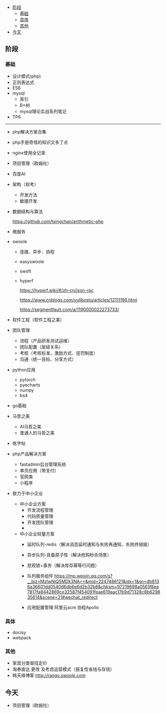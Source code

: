 <!-- TOC -->

- [阶段](#阶段)
    - [基础](#基础)
    - [具体](#具体)
    - [其他](#其他)
- [今天](#今天)

<!-- /TOC -->
## 阶段

### 基础

- 设计模式(php)
- 正则表达式
- ES6
- mysql
    - 索引
    - B+树
    - mysql理论实战系列笔记
- TP6

----

- php解决方案合集
- php手册奇怪的知识又多了点
- nginx使用全记录
- 项目管理（欧姆社）
- 百度AI
- 架构（软考）
    - 开发方法
    - 敏捷开发
- 数据结构与算法
    
    https://github.com/tsingchan/arithmetic-php    
    
- 微服务
- swoole
    - 连接、异步、协程
    - easyswoole
    - swoft
    - hyperf
        
        https://hyperf.wiki/#/zh-cn/json-rpc

        https://www.cnblogs.com/yulibostu/articles/12111196.html

        https://segmentfault.com/a/1190000022273733/


    
- 软件工程（软件工程之美）
- 团队管理
    - 流程（产品研发测试运维）
    - 团队配置（层级关系）
    - 考核（考核标准、激励方式、惩罚制度）
    - 沟通（统一目标、分享方式）
- python应用
    - pytorch
    - pyecharts
    - numpy
    - bs4
- go基础
- 马哲之美
    - AI马哲之美
    - 普通人的马哲之美
- 练字帖
- php产品解决方案
    - fastadmin后台管理系统
    - 单页应用（带支付）
    - 官网类
    - 小程序

- 致力于中小企业
    - 中小企业方案
        - 开发流程管理
        - 代码质量管理
        - 开发团队管理
        - 
    - 中小企业轻量方案
        - 延时队列-redis（解决消息延时通知与失败再通知、失败终销毁）
        - 异步队列-具备原子性（解决抢购秒杀场景）
        - 悲观锁+事务（解决库存幂等行问题）
        - 队列服务组件 https://mp.weixin.qq.com/s?__biz=MzIwNjQ5MDk3NA==&mid=2247486121&idx=1&sn=db8136a36601dd0540d6db6e6d2b32b8&chksm=97219698a0561f8ea7817fa8442869ce32587f454091feae619aac17b9d71328c8b629835614&scene=21#wechat_redirect
        
        - 应用配置管理 阿里云acm 协程Apollo

### 具体
- docisy
- webpack

### 其他

- 家具分类查找定价
- 淘券直达 更改 及考虑运营模式（报复性省钱与存钱）
- 韩天峰博客 http://rango.swoole.com


## 今天

- 项目管理（欧姆社）


